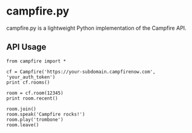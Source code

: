 campfire.py
===========

campfire.py is a lightweight Python implementation of the Campfire API.

API Usage
---------

    from campfire import *

    cf = Campfire('https://your-subdomain.campfirenow.com', 'your_auth_token')
    print cf.rooms()

    room = cf.room(12345)
    print room.recent()

    room.join()
    room.speak('Campfire rocks!')
    room.play('trombone')
    room.leave()

